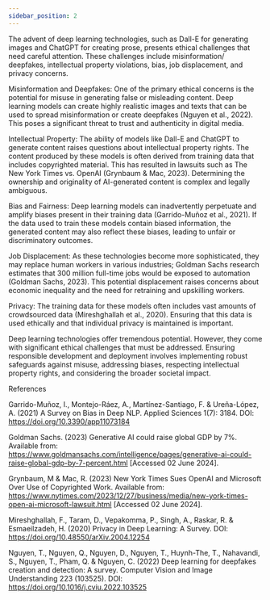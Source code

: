 ```yaml
---
sidebar_position: 2
---
```


The advent of deep learning technologies, such as Dall-E for generating images and ChatGPT for creating prose, presents ethical challenges that need careful attention. These challenges include misinformation/ deepfakes, intellectual property violations, bias, job displacement, and privacy concerns.
 
Misinformation and Deepfakes: One of the primary ethical concerns is the potential for misuse in generating false or misleading content. Deep learning models can create highly realistic images and texts that can be used to spread misinformation or create deepfakes (Nguyen et al., 2022). This poses a significant threat to trust and authenticity in digital media.
 
Intellectual Property: The ability of models like Dall-E and ChatGPT to generate content raises questions about intellectual property rights. The content produced by these models is often derived from training data that includes copyrighted material. This has resulted in lawsuits such as The New York Times vs. OpenAI (Grynbaum & Mac, 2023). Determining the ownership and originality of AI-generated content is complex and legally ambiguous.
 
Bias and Fairness: Deep learning models can inadvertently perpetuate and amplify biases present in their training data (Garrido-Muñoz et al., 2021). If the data used to train these models contain biased information, the generated content may also reflect these biases, leading to unfair or discriminatory outcomes.
 
Job Displacement: As these technologies become more sophisticated, they may replace human workers in various industries; Goldman Sachs research estimates that 300 million full-time jobs would be exposed to automation (Goldman Sachs, 2023). This potential displacement raises concerns about economic inequality and the need for retraining and upskilling workers.
 
Privacy: The training data for these models often includes vast amounts of crowdsourced data (Mireshghallah et al., 2020). Ensuring that this data is used ethically and that individual privacy is maintained is important.
 
Deep learning technologies offer tremendous potential. However, they come with significant ethical challenges that must be addressed. Ensuring responsible development and deployment involves implementing robust safeguards against misuse, addressing biases, respecting intellectual property rights, and considering the broader societal impact.

References

Garrido-Muñoz, I., Montejo-Ráez, A., Martínez-Santiago, F. & Ureña-López, A. (2021) A Survey on Bias in Deep NLP. Applied Sciences 1(7): 3184. DOI: https://doi.org/10.3390/app11073184

Goldman Sachs. (2023) Generative AI could raise global GDP by 7%. Available from: https://www.goldmansachs.com/intelligence/pages/generative-ai-could-raise-global-gdp-by-7-percent.html [Accessed 02 June 2024].

Grynbaum, M & Mac, R. (2023) New York Times Sues OpenAI and Microsoft Over Use of Copyrighted Work. Available from: https://www.nytimes.com/2023/12/27/business/media/new-york-times-open-ai-microsoft-lawsuit.html [Accessed 02 June 2024].

Mireshghallah, F., Taram, D., Vepakomma, P., Singh, A., Raskar, R. & Esmaeilzadeh, H. (2020) Privacy in Deep Learning: A Survey. DOI: https://doi.org/10.48550/arXiv.2004.12254

Nguyen, T., Nguyen, Q., Nguyen, D., Nguyen, T., Huynh-The, T., Nahavandi, S., Nguyen, T., Pham, Q. & Nguyen, C. (2022) Deep learning for deepfakes creation and detection: A survey. Computer Vision and Image Understanding 223 (103525). DOI: https://doi.org/10.1016/j.cviu.2022.103525



